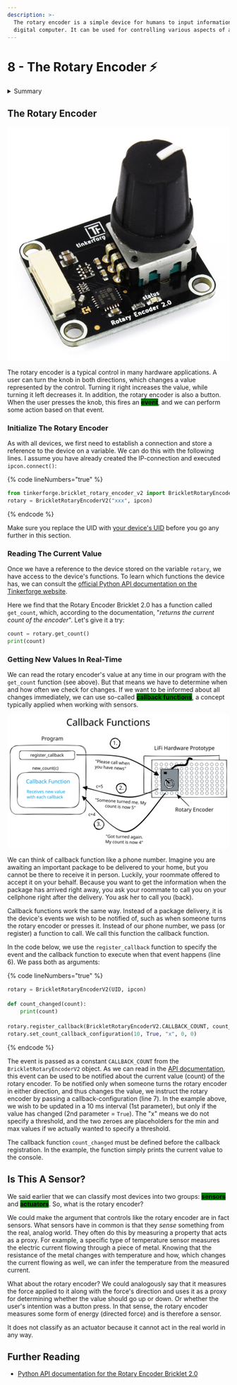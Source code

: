 ```yaml
---
description: >-
  The rotary encoder is a simple device for humans to input information to a
  digital computer. It can be used for controlling various aspects of a system.
---
```


# 8 - The Rotary Encoder ⚡

<details>

<summary>Summary</summary>

In this lesson, you'll learn:

* How to connect to the rotary encoder from a Python program.
* How to read the current value of the rotary encoder.
* How to get frequent updates about values changes of the rotary encoder.
* How to use the button functionality of the rotary encoder.
* What a callback function is and how it works.

This lesson is relevant for [Exercise 3: On and Off](https://github.com/winf-hsos/lifi-exercises/blob/main/exercises/03\_exercise\_on\_and\_off.pdf).

</details>

## The Rotary Encoder

<img src="../.gitbook/assets/image (1) (2) (1).png" alt="" data-size="original">

The rotary encoder is a typical control in many hardware applications. A user can turn the knob in both directions, which changes a value represented by the control. Turning it right increases the value, while turning it left decreases it. In addition, the rotary encoder is also a button. When the user presses the knob, this fires an <mark style="background-color:green;">**event**</mark>, and we can perform some action based on that event.

### Initialize The Rotary Encoder

As with all devices, we first need to establish a connection and store a reference to the device on a variable. We can do this with the following lines. I assume you have already created the IP-connection and executed `ipcon.connect()`:

{% code lineNumbers="true" %}
```python
from tinkerforge.bricklet_rotary_encoder_v2 import BrickletRotaryEncoderV2
rotary = BrickletRotaryEncoderV2("xxx", ipcon)
```
{% endcode %}

Make sure you replace the UID with [your device's UID](the-led.md#how-to-get-a-devices-uid) before you go any further in this section.&#x20;

### Reading The Current Value

Once we have a reference to the device stored on the variable `rotary`, we have access to the device's functions. To learn which functions the device has, we can consult the [official Python API documentation on the Tinkerforge website](https://www.tinkerforge.com/en/doc/Software/Bricklets/RotaryEncoderV2\_Bricklet\_Python.html).

Here we find that the Rotary Encoder Bricklet 2.0 has a function called `get_count`, which, according to the documentation, "_returns the current count of the encoder_". Let's give it a try:

```python
count = rotary.get_count()
print(count)
```

### Getting New Values In Real-Time

We can read the rotary encoder's value at any time in our program with the `get_count` function (see above). But that means we have to determine when and how often we check for changes. If we want to be informed about all changes immediately, we can use so-called <mark style="background-color:green;">**callback functions**</mark>, a concept typically applied when working with sensors.

<img src="../.gitbook/assets/file.excalidraw (3) (3).svg" alt="The mechanism of a callback function." class="gitbook-drawing">

We can think of callback function like a phone number. Imagine you are awaiting an important package to be delivered to your home, but you cannot be there to receive it in person. Luckily, your roommate offered to accept it on your behalf. Because you want to get the information when the package has arrived right away, you ask your roommate to call you on your cellphone right after the delivery. You ask her to call you (back).

Callback functions work the same way. Instead of a package delivery, it is the device's events we wish to be notified of, such as when someone turns the rotary encoder or presses it. Instead of our phone number, we pass (or register) a function to call. We call this function the callback function.

In the code below, we use the `register_callback` function to specify the event and the callback function to execute when that event happens (line 6). We pass both as arguments:

{% code lineNumbers="true" %}
```python
rotary = BrickletRotaryEncoderV2(UID, ipcon)

def count_changed(count):
    print(count)

rotary.register_callback(BrickletRotaryEncoderV2.CALLBACK_COUNT, count_changed)
rotary.set_count_callback_configuration(10, True, "x", 0, 0)
```
{% endcode %}

The event is passed as a constant `CALLBACK_COUNT` from the `BrickletRotaryEncoderV2` object. As we can read in the [API documentation](https://www.tinkerforge.com/en/doc/Software/Bricklets/RotaryEncoderV2\_Bricklet\_Python.html#rotary-encoder-v2-bricklet-python-callbacks), this event can be used to be notified about the current value (count) of the rotary encoder. To be notified only when someone turns the rotary encoder in either direction, and thus changes the value, we instruct the rotary encoder by passing a callback-configuration (line 7). In the example above, we wish to be updated in a 10 ms interval (1st parameter), but only if the value has changed (2nd parameter = `True`). The "x" means we do not specify a threshold, and the two zeroes are placeholders for the min and max values if we actually wanted to specify a threshold.

The callback function `count_changed` must be defined before the callback registration. In the example, the function simply prints the current value to the console.

## Is This A Sensor?

We said earlier that we can classify most devices into two groups: <mark style="background-color:green;">**sensors**</mark> and <mark style="background-color:green;">**actuators**</mark>. So, what is the rotary encoder?

We could make the argument that controls like the rotary encoder are in fact sensors. What sensors have in common is that they _sense_ something from the real, analog world. They often do this by measuring a property that acts as a proxy. For example, a specific type of temperature sensor measures the electric current flowing through a piece of metal. Knowing that the resistance of the metal changes with temperature and how, which changes the current flowing as well, we can infer the temperature from the measured current.&#x20;

What about the rotary encoder? We could analogously say that it measures the force applied to it along with the force's direction and uses it as a proxy for determining whether the value should go up or down. Or whether the user's intention was a button press. In that sense, the rotary encoder measures some form of energy (directed force) and is therefore a sensor.

It does not classify as an actuator because it cannot act in the real world in any way.

## Further Reading

* [Python API documentation for the Rotary Encoder Bricklet 2.0](https://www.tinkerforge.com/de/doc/Software/Bricklets/RotaryEncoderV2\_Bricklet\_Python.html#api)
